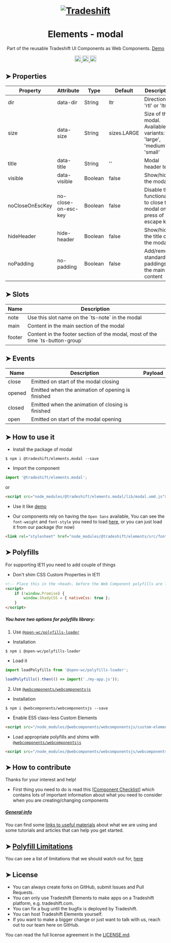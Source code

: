 <h1 align="center">
    <a href="https://tradeshift.com/">
      <img alt="Tradeshift" src="https://tradeshift.com/wp-content/themes/Tradeshift/img/brand/logo-black.png"/>
    </a>
</h1>

<h1 align="center">Elements - modal</h1>

<p align="center">
  Part of the reusable Tradeshift UI Components as Web Components.
    <a href="https://tradeshift.github.io/elements/?path=/story/ts-modal--default">
      Demo
    </a>
</p>

<p align="center">
    <a href="https://www.npmjs.com/package/@tradeshift/elements.modal">
      <img alt="NPM Version" src="https://badgen.net/npm/v/@tradeshift/elements.modal" height="20"/>
    </a>
    <a href="https://npmcharts.com/compare/@tradeshift/elements.modal?minimal=true">
		  <img alt="Downloads per month" src="https://badgen.net/npm/dm/@tradeshift/elements.modal" height="20"/>
		</a>
		<a href="https://www.npmjs.com/browse/depended/@tradeshift/elements.modal">
		  <img alt="Dependent packages" src="https://badgen.net/npm/dependents/@tradeshift/elements.modal" height="20"/>
		</a>
</p>

<style>
  table {
        width:100%;
  }
</style>

## ➤ Properties

| Property | Attribute | Type | Default | Description |
| --- | --- | --- | --- | --- |
| dir | data-dir | String | ltr | Direction 'rtl' or 'ltr' |
| size | data-size | String | sizes.LARGE | Size of the modal. Available variants: 'large', 'medium', 'small' |
| title | data-title | String | '' | Modal header text |
| visible | data-visible | Boolean | false | Show/hide the modal |
| noCloseOnEscKey | no-close-on-esc-key | Boolean | false | Disable the functionality to close the modal on press of escape key |
| hideHeader | hide-header | Boolean | false | Show/hide the title of the modal |
| noPadding | no-padding | Boolean | false | Add/remove standard paddings to the main content |

## ➤ Slots

| Name   | Description                                                                      |
| ------ | -------------------------------------------------------------------------------- |
| note   | Use this slot name on the \`ts-note\` in the modal                               |
| main   | Content in the main section of the modal                                         |
| footer | Content in the footer section of the modal, most of the time \`ts-button-group\` |

## ➤ Events

| Name   | Description                                       | Payload |
| ------ | ------------------------------------------------- | ------- |
| close  | Emitted on start of the modal closing             |         |
| opened | Emitted when the animation of opening is finished |         |
| closed | Emitted when the animation of closing is finished |         |
| open   | Emitted on start of the modal opening             |         |

## ➤ How to use it

- Install the package of modal

```shell
$ npm i @tradeshift/elements.modal --save
```

- Import the component

```js
import '@tradeshift/elements.modal';
```

or

```html
<script src="node_modules/@tradeshift/elements.modal/lib/modal.umd.js"></script>
```

- Use it like [demo]("https://tradeshift.github.io/elements/?path=/story/ts-modal--default")

- Our components rely on having the `Open Sans` available, You can see the `font-weight` and `font-style` you need to load [here](https://github.com/Tradeshift/elements/blob/master/packages/core/src/fonts.css), or you can just load it from our package (for now)

```html
<link rel="stylesheet" href="node_modules/@tradeshift/elements/src/fonts.css" />
```

## ➤ Polyfills

For supporting IE11 you need to add couple of things

- Don't shim CSS Custom Properties in IE11

```html
<!-- Place this in the <head>, before the Web Component polyfills are loaded -->
<script>
	if (!window.Promise) {
		window.ShadyCSS = { nativeCss: true };
	}
</script>
```

##### You have two options for polyfills library:

1. Use [`@open-wc/polyfills-loader`](https://github.com/open-wc/open-wc/tree/master/packages/polyfills-loader)

- Installation

```shell
$ npm i @open-wc/polyfills-loader
```

- Load it

```js
import loadPolyfills from '@open-wc/polyfills-loader';

loadPolyfills().then(() => import('./my-app.js'));
```

2. Use [`@webcomponents/webcomponentsjs`](https://github.com/webcomponents/polyfills/tree/master/packages/webcomponentsjs)

- Installation

```hell
$ npm i @webcomponents/webcomponentsjs --save
```

- Enable ES5 class-less Custom Elements

```html
<script src="/node_modules/@webcomponents/webcomponentsjs/custom-elements-es5-adapter.js"></script>
```

- Load appropriate polyfills and shims with [`@webcomponents/webcomponentsjs`](https://github.com/webcomponents/webcomponentsjs)

```html
<script src="/node_modules/@webcomponents/webcomponentsjs/webcomponents-loader.js" defer></script>
```

## ➤ How to contribute

Thanks for your interest and help!

- First thing you need to do is read this [[Component Checklist](https://github.com/Tradeshift/elements/wiki/Component-checklist)] which contains lots of important information about what you need to consider when you are creating/changing components

##### [General info](https://github.com/Tradeshift/elements/wiki/Useful-materials-starter)

You can find some [links to useful materials](https://github.com/Tradeshift/elements/wiki/Useful-materials-starter) about what we are using and some tutorials and articles that can help you get started.

## ➤ [Polyfill Limitations](https://github.com/Tradeshift/elements/wiki/Polyfill-Limitations)

You can see a list of limitations that we should watch out for, [here](https://github.com/Tradeshift/elements/wiki/Polyfill-Limitations)

## ➤ License

- You can always create forks on GitHub, submit Issues and Pull Requests.
- You can only use Tradeshift Elements to make apps on a Tradeshift platform, e.g. tradeshift.com.
- You can fix a bug until the bugfix is deployed by Tradeshift.
- You can host Tradeshift Elements yourself.
- If you want to make a bigger change or just want to talk with us, reach out to our team here on GitHub.

You can read the full license agreement in the [LICENSE.md](https://github.com/Tradeshift/elements/blob/master/LICENSE.md).
